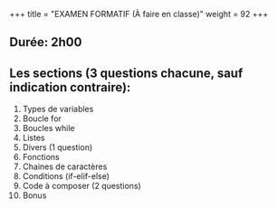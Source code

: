 +++
title = "EXAMEN FORMATIF (À faire en classe)"
weight = 92
+++

## Durée: 2h00

## Les sections (3 questions chacune, sauf indication contraire):

1. Types de variables
1. Boucle for
1. Boucles while
1. Listes
1. Divers (1 question)
1. Fonctions
1. Chaines de caractères
1. Conditions (if-elif-else)
1. Code à composer (2 questions)
1. Bonus





